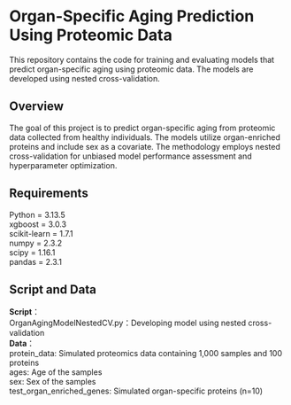 # Organ-Specific Aging Prediction Using Proteomic Data
This repository contains the code for training and evaluating models that predict organ-specific aging using proteomic data. The models are developed using nested cross-validation.

## Overview
The goal of this project is to predict organ-specific aging from proteomic data collected from healthy individuals. The models utilize organ-enriched proteins and include sex as a covariate. The methodology employs nested cross-validation for unbiased model performance assessment and hyperparameter optimization.

## Requirements
Python = 3.13.5<br>
xgboost = 3.0.3<br>
scikit-learn = 1.7.1<br>
numpy  = 2.3.2<br>
scipy  =  1.16.1<br>
pandas  = 2.3.1<br>

## Script and Data
**Script**：<br>
OrganAgingModelNestedCV.py：Developing model using nested cross-validation<br>
**Data**：<br>
protein_data: Simulated proteomics data containing 1,000 samples and 100 proteins<br>
ages: Age of the samples<br>
sex: Sex of the samples<br>
test_organ_enriched_genes: Simulated organ-specific proteins (n=10)<br>
